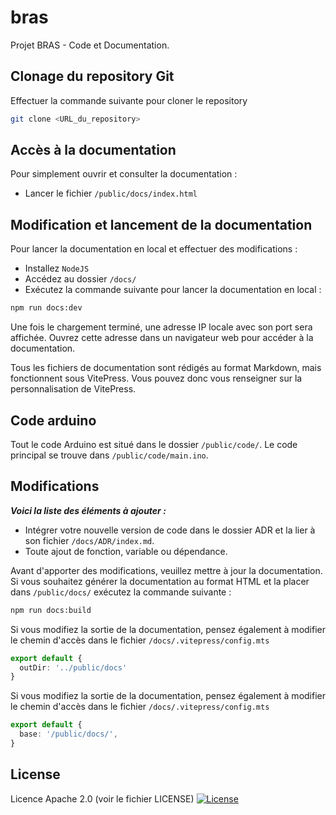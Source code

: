 # bras

Projet BRAS - Code et Documentation.

## Clonage du repository Git
Effectuer la commande suivante pour cloner le repository
```bash
git clone <URL_du_repository>
```

## Accès à la documentation
Pour simplement ouvrir et consulter la documentation :
- Lancer le fichier ``/public/docs/index.html``

## Modification et lancement de la documentation
Pour lancer la documentation en local et effectuer des modifications :

- Installez ``NodeJS``
- Accédez au dossier ``/docs/``
- Exécutez la commande suivante pour lancer la documentation en local :
```bash
npm run docs:dev
```

Une fois le chargement terminé, une adresse IP locale avec son port sera affichée. Ouvrez cette adresse dans un navigateur web pour accéder à la documentation.

Tous les fichiers de documentation sont rédigés au format Markdown, mais fonctionnent sous VitePress. Vous pouvez donc vous renseigner sur la personnalisation de VitePress.

## Code arduino
Tout le code Arduino est situé dans le dossier  ``/public/code/``. Le code principal se trouve dans ``/public/code/main.ino``.

## Modifications
***Voici la liste des éléments à ajouter :***

- Intégrer votre nouvelle version de code dans le dossier ADR et la lier à son fichier ``/docs/ADR/index.md``.
- Toute ajout de fonction, variable ou dépendance.

Avant d'apporter des modifications, veuillez mettre à jour la documentation. Si vous souhaitez générer la documentation au format HTML et la placer dans ``/public/docs/`` exécutez la commande suivante :

```bash
npm run docs:build
```

Si vous modifiez la sortie de la documentation, pensez également à modifier le chemin d'accès dans le fichier ``/docs/.vitepress/config.mts``
```ts
export default {
  outDir: '../public/docs'
}
```

Si vous modifiez la sortie de la documentation, pensez également à modifier le chemin d'accès dans le fichier ``/docs/.vitepress/config.mts``
```ts
export default {
  base: '/public/docs/',
}
```

## License
Licence Apache 2.0 (voir le fichier LICENSE)
[![License](https://img.shields.io/badge/License-Apache_2.0-blue.svg)](https://opensource.org/licenses/Apache-2.0)
